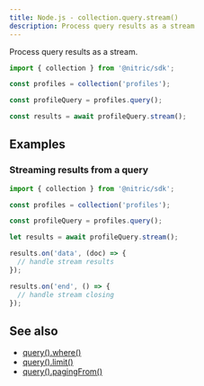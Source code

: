 ```yaml
---
title: Node.js - collection.query.stream()
description: Process query results as a stream
---
```


Process query results as a stream.

```javascript
import { collection } from '@nitric/sdk';

const profiles = collection('profiles');

const profileQuery = profiles.query();

const results = await profileQuery.stream();
```

## Examples

### Streaming results from a query

```javascript
import { collection } from '@nitric/sdk';

const profiles = collection('profiles');

const profileQuery = profiles.query();

let results = await profileQuery.stream();

results.on('data', (doc) => {
  // handle stream results
});

results.on('end', () => {
  // handle stream closing
});
```

## See also

- [query().where()](./collection-query-where)
- [query().limit()](./collection-query-limit)
- [query().pagingFrom()](./collection-query-pagingfrom)
